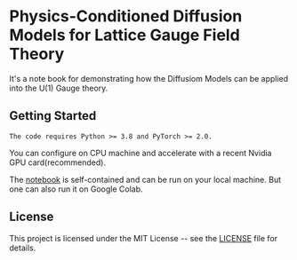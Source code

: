 # Physics-Conditioned Diffusion Models for Lattice Gauge Field Theory

It's a note book for demonstrating how the Diffusiom Models can be applied into the U(1) Gauge theory.

## Getting Started

    The code requires Python >= 3.8 and PyTorch >= 2.0.

You can configure on CPU machine and accelerate with a recent Nvidia GPU card(recommended).

The [notebook](DMasSQ_U(1).ipynb) is self-contained and can be run on your local machine. But one can also run it on Google Colab.

## License
This project is licensed under the MIT License -- see the [LICENSE](LICENSE) file for details.